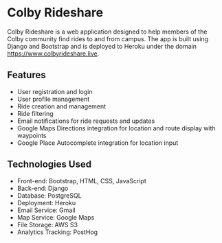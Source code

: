 # Colby Rideshare

Colby Rideshare is a web application designed to help members of the Colby community find rides to and from campus. The app is built using Django and Bootstrap and is deployed to Heroku under the domain https://www.colbyrideshare.live.

## Features

- User registration and login
- User profile management
- Ride creation and management
- Ride filtering
- Email notifications for ride requests and updates
- Google Maps Directions integration for location and route display with waypoints
- Google Place Autocomplete integration for location input

## Technologies Used

- Front-end: Bootstrap, HTML, CSS, JavaScript
- Back-end: Django
- Database: PostgreSQL
- Deployment: Heroku
- Email Service: Gmail
- Map Service: Google Maps
- File Storage: AWS S3
- Analytics Tracking: PostHog
